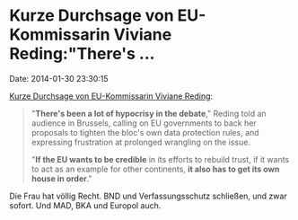 Kurze Durchsage von EU-Kommissarin Viviane Reding:\"There\'s \...
=================================================================

Date: 2014-01-30 23:30:15

[Kurze Durchsage von EU-Kommissarin Viviane
Reding](http://www.reuters.com/article/2014/01/28/us-usa-security-eu-idUSBREA0R1JH20140128):

> \"**There\'s been a lot of hypocrisy in the debate**,\" Reding told an
> audience in Brussels, calling on EU governments to back her proposals
> to tighten the bloc\'s own data protection rules, and expressing
> frustration at prolonged wrangling on the issue.
>
> \"**If the EU wants to be credible** in its efforts to rebuild trust,
> if it wants to act as an example for other continents, **it also has
> to get its own house in order**.\"

Die Frau hat völlig Recht. BND und Verfassungsschutz schließen, und zwar
sofort. Und MAD, BKA und Europol auch.
